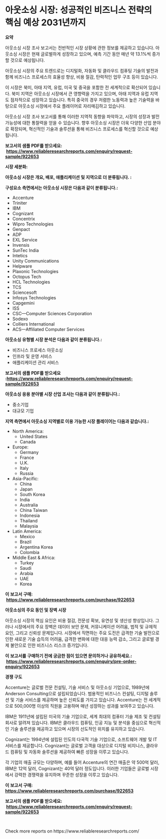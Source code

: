 <p><h1>아웃소싱 시장: 성공적인 비즈니스 전략의 핵심 예상 2031년까지</h1></p><p><strong>요약</strong></p>
<p><p>아웃소싱 시장 조사 보고서는 전반적인 시장 상황에 관한 정보를 제공하고 있습니다. 아웃소싱 시장은 현재 글로벌하게 성장하고 있으며, 예측 기간 동안 매년 약 13.1%씩 증가할 것으로 예상됩니다.</p><p>아웃소싱 시장의 주요 트렌드로는 디지털화, 자동화 및 클라우드 컴퓨팅 기술의 발전과 함께 비즈니스 프로세스의 효율성 향상, 비용 절감, 탄력적인 업무 구조 등이 있습니다.</p><p>이 시장은 북미, 아태 지역, 유럽, 미국 및 중국을 포함한 전 세계적으로 확산되어 있습니다. 북미 지역은 아웃소싱 시장에서 큰 영향력을 가지고 있으며, 아태 지역과 유럽 지역도 점차적으로 성장하고 있습니다. 특히 중국의 경우 저렴한 노동력과 높은 기술력을 바탕으로 아웃소싱 시장에서 주요 플레이어로 자리매김하고 있습니다.</p><p>아웃소싱 시장 조사 보고서를 통해 이러한 지역적 동향을 파악하고, 시장의 성장과 발전 가능성에 대한 통찰력을 얻을 수 있습니다. 향후 아웃소싱 시장은 더욱 다양한 산업 분야로 확장되며, 혁신적인 기술과 솔루션을 통해 비즈니스 프로세스를 혁신할 것으로 예상됩니다.</p></p>
<p><strong>보고서의 샘플 PDF를 받으세요: &nbsp;<a href="https://www.reliableresearchreports.com/enquiry/request-sample/922653">https://www.reliableresearchreports.com/enquiry/request-sample/922653</a></strong></p>
<p><strong>시장 세분화:</strong></p>
<p><strong> 아웃소싱 시장은 개요, 배포, 애플리케이션 및 지역으로 더 분류됩니다. :</strong></p>
<p><strong>구성요소 측면에서는 아웃소싱 시장은 다음과 같이 분류됩니다.:</strong></p>
<p><ul><li>Accenture</li><li>Triniter</li><li>IBM</li><li>Cognizant</li><li>Concentrix</li><li>Wipro Technologies</li><li>Genpact</li><li>ADP</li><li>EXL Service</li><li>Invensis</li><li>SunTec India</li><li>Intetics</li><li>Unity Communications</li><li>Helpware</li><li>Plaxonic Technologies</li><li>Octopus Tech</li><li>HCL Technologies</li><li>TCS</li><li>Sciencesoft</li><li>Infosys Technologies</li><li>Capgemini</li><li>ISS</li><li>CSC—Computer Sciences Corporation</li><li>Sodexo</li><li>Colliers International</li><li>ACS—Affiliated Computer Services</li></ul></p>
<p><strong> 아웃소싱 유형별 시장 분석은 다음과 같이 분류됩니다.:</strong></p>
<p><ul><li>비즈니스 프로세스 아웃소싱</li><li>인프라 및 운영 서비스</li><li>애플리케이션 관리 서비스</li></ul></p>
<p><strong>보고서의 샘플 PDF를 받으세요 :<a href="https://www.reliableresearchreports.com/enquiry/request-sample/922653">https://www.reliableresearchreports.com/enquiry/request-sample/922653</a></strong></p>
<p><strong> 아웃소싱 응용 분야별 시장 산업 조사는 다음과 같이 분류됩니다.:</strong></p>
<p><ul><li>중소기업</li><li>대규모 기업</li></ul></p>
<p><strong>지역 측면에서 아웃소싱 지역별로 이용 가능한 시장 플레이어는 다음과 같습니다.:</strong></p>
<p><ul>
    <li>
        North America:
        <ul>
            <li>United States</li>
            <li>Canada</li>
        </ul>
    </li>
    <li>
        Europe:
        <ul>
            <li>Germany</li>
            <li>France</li>
            <li>U.K.</li>
            <li>Italy</li>
            <li>Russia</li>
        </ul>
    </li>
    <li>
        Asia-Pacific:
        <ul>
            <li>China</li>
            <li>Japan</li>
            <li>South Korea</li>
            <li>India</li>
            <li>Australia</li>
            <li>China Taiwan</li>
            <li>Indonesia</li>
            <li>Thailand</li>
            <li>Malaysia</li>
        </ul>
    </li>
    <li>
        Latin America:
        <ul>
            <li>Mexico</li>
            <li>Brazil</li>
            <li>Argentina Korea</li>
            <li>Colombia</li>
        </ul>
    </li>
    <li>
        Middle East & Africa:
        <ul>
            <li>Turkey</li>
            <li>Saudi</li>
            <li>Arabia</li>
            <li>UAE</li>
            <li>Korea</li>
        </ul>
    </li>
    </ul></p>
<p><strong>이 보고서 구매: &nbsp;<a href="https://www.reliableresearchreports.com/purchase/922653">https://www.reliableresearchreports.com/purchase/922653</a></strong></p>
<p><strong>아웃소싱의 주요 동인 및 장벽 시장</strong></p>
<p><p>아웃소싱 시장의 핵심 요인은 비용 절감, 전문성 확보, 유연성 및 생산성 향상입니다. 그러나 시장에서의 주요 장벽은 데이터 보안 문제, 커뮤니케이션 어려움, 법적 및 규제적 요인, 그리고 신뢰성 문제입니다. 시장에서 직면하는 주요 도전은 급격한 기술 발전으로 인한 새로운 기술 습득의 어려움, 급격한 변화에 대한 대응 능력 감소, 그리고 글로벌 경제 불안으로 인한 비즈니스 리스크 증가입니다.</p></p>
<p><strong>이 보고서를 구매하기 전에 궁금한 점이 있으면 문의하거나 공유하세요.: &nbsp;<a href="https://www.reliableresearchreports.com/enquiry/pre-order-enquiry/922653">https://www.reliableresearchreports.com/enquiry/pre-order-enquiry/922653</a></strong></p>
<p><strong>경쟁 구도</strong></p>
<p><p>Accenture는 글로벌 전문 컨설팅, 기술 서비스 및 아웃소싱 기업으로, 1989년에 Anderson Consulting으로 설립되었습니다. 범용적인 비즈니스 컨설팅, 디지털 솔루션 및 기술 서비스를 제공하며 높은 신뢰도를 가지고 있습니다. Accenture는 전 세계적으로 500,000명 이상의 직원을 고용하며 매년 성장하는 성과를 보여주고 있습니다.</p><p>IBM은 1911년에 설립된 미국의 기술 기업으로, 세계 최대의 컴퓨터 기술 제조 및 컨설팅 회사로 알려져 있습니다. IBM은 클라우드 컴퓨팅, 인공 지능 및 분석을 중심으로 혁신적인 기술 솔루션을 제공하고 있으며 시장의 선도적인 위치를 유지하고 있습니다.</p><p>Cognizant는 1994년에 설립된 인도의 다국적 기술 기업으로, 소프트웨어 개발 및 IT 서비스를 제공합니다. Cognizant는 글로벌 고객을 대상으로 디지털 비지니스, 클라우드 컴퓨팅 및 자동화 솔루션을 제공하여 빠른 성장을 이루고 있습니다.</p><p>각 기업의 매출 규모는 다양하며, 예를 들어 Accenture의 연간 매출은 약 500억 달러, IBM은 12억 달러, Cognizant는 40억 달러 정도입니다. 이러한 기업들은 글로벌 시장에서 강력한 경쟁력을 유지하며 꾸준한 성장을 이루고 있습니다.</p></p>
<p><strong>이 보고서 구매: &nbsp; <a href="https://www.reliableresearchreports.com/purchase/922653">https://www.reliableresearchreports.com/purchase/922653</a></strong></p>
<p><strong>보고서의 샘플 PDF를 받으세요: &nbsp;<a href="https://www.reliableresearchreports.com/enquiry/request-sample/922653">https://www.reliableresearchreports.com/enquiry/request-sample/922653</a></strong><strong></strong></p>
<p>&nbsp;</p>
<p>Check more reports on https://www.reliableresearchreports.com/</p>